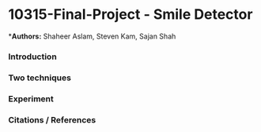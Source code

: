 # 10315-Final-Project - Smile Detector
***Authors:** Shaheer Aslam, Steven Kam, Sajan Shah

### Introduction

### Two techniques

### Experiment

### Citations / References
